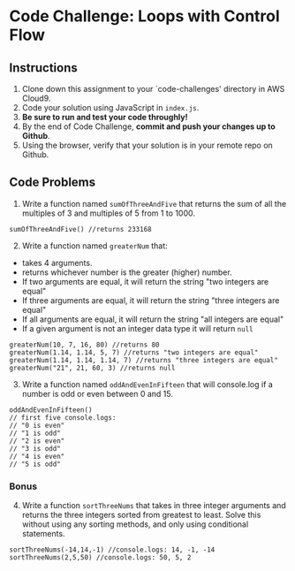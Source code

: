 # Code Challenge: Loops with Control Flow

## Instructions

1. Clone down this assignment to your `code-challenges' directory in AWS Cloud9.  
2. Code your solution using JavaScript in `index.js`. 
3. **Be sure to run and test your code throughly!**
4. By the end of Code Challenge, **commit and push your changes up to Github**.
5. Using the browser, verify that your solution is in your remote repo on Github.

## Code Problems

1. Write a function named `sumOfThreeAndFive` that returns the sum of all the multiples of 3 and multiples of 5 from 1 to 1000.
```
sumOfThreeAndFive() //returns 233168
```


2. Write a function named `greaterNum` that:
  - takes 4 arguments.
  - returns whichever number is the greater (higher) number.
  - If two arguments are equal, it will return the string "two integers are equal"
  - If three arguments are equal, it will return the string "three integers are equal"
  - If all arguments are equal, it will return the string "all integers are equal"
  - If a given argument is not an integer data type it will return `null`
```
greaterNum(10, 7, 16, 80) //returns 80
greaterNum(1.14, 1.14, 5, 7) //returns "two integers are equal"
greaterNum(1.14, 1.14, 1.14, 7) //returns "three integers are equal"
greaterNum("21", 21, 60, 3) //returns null
```


3. Write a function named `oddAndEvenInFifteen` that will console.log if a number is odd or even between 0 and 15. 
```
oddAndEvenInFifteen()
// first five console.logs:
// "0 is even"
// "1 is odd"
// "2 is even"
// "3 is odd"
// "4 is even"
// "5 is odd"
```


### Bonus 
4. Write a function `sortThreeNums` that takes in three integer arguments and returns the three integers sorted from greatest to least. Solve this without using any sorting methods, and only using conditional statements. 
```
sortThreeNums(-14,14,-1) //console.logs: 14, -1, -14
sortThreeNums(2,5,50) //console.logs: 50, 5, 2
```
